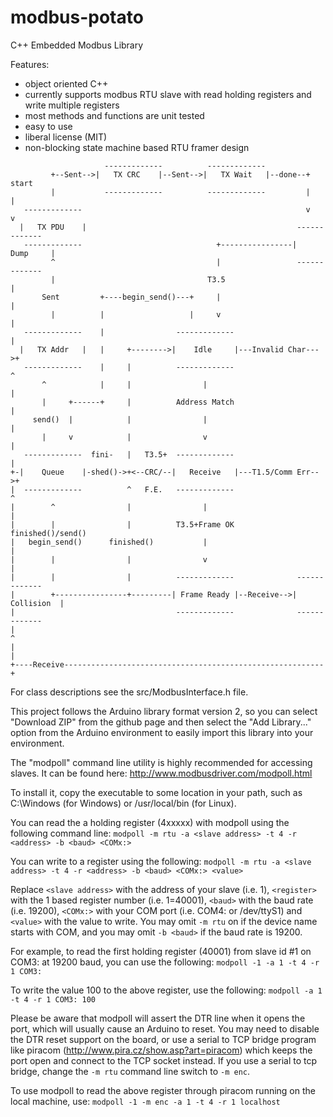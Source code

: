 # modbus-potato
C++ Embedded Modbus Library

Features:
 * object oriented C++
 * currently supports modbus RTU slave with read holding registers and write multiple registers
 * most methods and functions are unit tested
 * easy to use
 * liberal license (MIT)
 * non-blocking state machine based RTU framer design
```
                     -------------          -------------
         +--Sent-->|   TX CRC    |--Sent-->|   TX Wait   |--done--+    start
         |           -------------          -------------         |      |
   -------------                                                  v      v
  |   TX PDU    |                                               -------------
   -------------                              +----------------|    Dump     |
         ^                                    |                 -------------
         |                                  T3.5                      |
       Sent         +----begin_send()---+     |                       |
         |          |                   |     v                       |
   -------------    |                -------------                    |
  |   TX Addr   |   |     +-------->|    Idle     |---Invalid Char--->+
   -------------    |     |          -------------                    ^
       ^            |     |                |                          |
       |     +------+     |          Address Match                    |
     send()  |            |                |                          |
       |     v            |                v                          |
   -------------  fini-   |   T3.5+  -------------                    |
+-|    Queue    |-shed()->+<--CRC/--|   Receive   |---T1.5/Comm Err-->+
|  -------------          ^   F.E.   -------------                    ^
|        ^                |                |                          |
|        |                |          T3.5+Frame OK            finished()/send()
|   begin_send()      finished()           |                          |
|        |                |                v                          |
|        |                |          -------------              ------------- 
|        +----------------+---------| Frame Ready |--Receive-->|  Collision  |
|                                    -------------              -------------
|                                                                     ^
|                                                                     |
+----Receive----------------------------------------------------------+
```

For class descriptions see the src/ModbusInterface.h file.

This project follows the Arduino library format version 2, so you can select
"Download ZIP" from the github page and then select the "Add Library..." option
from the Arduino environment to easily import this library into your
environment.

The "modpoll" command line utility is highly recommended for accessing slaves.
It can be found here: http://www.modbusdriver.com/modpoll.html

To install it, copy the executable to some location in your path, such as
C:\Windows (for Windows) or /usr/local/bin (for Linux).

You can read the a holding register (4xxxxx) with modpoll using the
following command line:
`modpoll -m rtu -a <slave address> -t 4 -r <address> -b <baud> <COMx:>`

You can write to a register using the following:
`modpoll -m rtu -a <slave address> -t 4 -r <address> -b <baud> <COMx:> <value>`

Replace `<slave address>` with the address of your slave (i.e. 1), `<register>` 
with the 1 based register number (i.e. 1=40001), `<baud>` with the baud rate
(i.e. 19200), `<COMx:>` with your COM port (i.e. COM4: or /dev/ttyS1) and
`<value>` with the value to write.  You may omit `-m rtu` on if the device
name starts with COM, and you may omit `-b <baud>` if the baud rate is
19200.

For example, to read the first holding register (40001) from slave id #1 on
COM3: at 19200 baud, you can use the following:
`modpoll -1 -a 1 -t 4 -r 1 COM3:`

To write the value 100 to the above register, use the following:
`modpoll -a 1 -t 4 -r 1 COM3: 100`

Please be aware that modpoll will assert the DTR line when it opens the port,
which will usually cause an Arduino to reset.  You may need to disable the DTR
reset support on the board, or use a serial to TCP bridge program like piracom
(http://www.pira.cz/show.asp?art=piracom) which keeps the port open and connect
to the TCP socket instead.  If you use a serial to tcp bridge, change the
`-m rtu` command line switch to `-m enc`.

To use modpoll to read the above register through piracom running on the local
machine, use:
`modpoll -1 -m enc -a 1 -t 4 -r 1 localhost`

